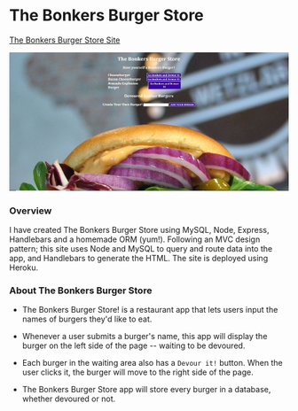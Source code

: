 # The Bonkers Burger Store
[The Bonkers Burger Store Site](http://www.llanoreinaldo.com/burger-store/)

![The Bonkers Burger Site](public/assets/img/bonkerburger.JPG)

### Overview

I have created The Bonkers Burger Store using MySQL, Node, Express, Handlebars and a homemade ORM (yum!). Following an MVC design pattern; this site uses Node and MySQL to query and route data into the app, and Handlebars to generate the HTML.  The site is deployed using Heroku. 


### About The Bonkers Burger Store

* The Bonkers Burger Store! is a restaurant app that lets users input the names of burgers they'd like to eat.

* Whenever a user submits a burger's name, this app will display the burger on the left side of the page -- waiting to be devoured.

* Each burger in the waiting area also has a `Devour it!` button. When the user clicks it, the burger will move to the right side of the page.

* The Bonkers Burger Store app will store every burger in a database, whether devoured or not.


